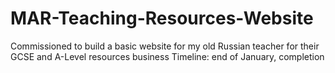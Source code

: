 # MAR-Teaching-Resources-Website
 Commissioned to build a basic website for my old Russian teacher for their GCSE and A-Level resources business 
Timeline: end of January, completion
